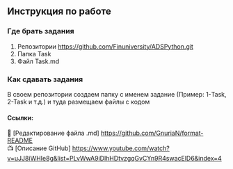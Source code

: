 ## Инструкция по работе    

### Где брать задания

1. Репозитории https://github.com/Finuniversity/ADSPython.git    
2. Папка Task    
3. Файл Task.md    

### Как сдавать задания    

В своем репозитории создаем папку с именем задание (Пример: 1-Task, 2-Task и т.д.) и туда размещаем файлы с кодом

#### Ссылки:

:ledger: [Редактирование файла .md] https://github.com/GnuriaN/format-README    
:tv: [Описание GitHub] https://www.youtube.com/watch?v=uJJ8iWHIe8g&list=PLvWwA9iDlhHDtvzgqGvCYn9R4swacElD6&index=4    
